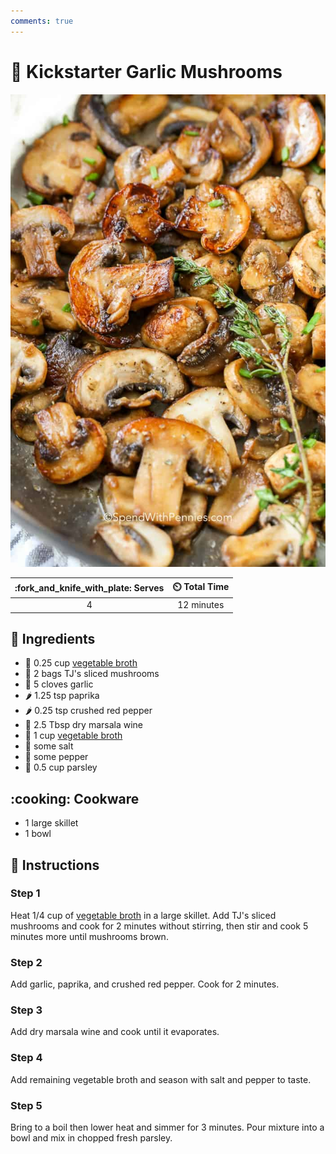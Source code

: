 ```yaml
---
comments: true
---
```

# :mushroom: Kickstarter Garlic Mushrooms

![Kickstarter Garlic Mushrooms](../assets/images/kickstarter-garlic-mushrooms.jpg)

| :fork_and_knife_with_plate: Serves | :timer_clock: Total Time |
|:----------------------------------:|:-----------------------: |
| 4 | 12 minutes |

## :salt: Ingredients

- :stew: 0.25 cup [vegetable broth][1]
- :mushroom: 2 bags TJ's sliced mushrooms
- :garlic: 5 cloves garlic
- :hot_pepper: 1.25 tsp paprika
- :hot_pepper: 0.25 tsp crushed red pepper
- :wine_glass: 2.5 Tbsp dry marsala wine
- :stew: 1 cup [vegetable broth][1]
- :salt: some salt
- :salt: some pepper
- :herb: 0.5 cup parsley

## :cooking: Cookware

- 1 large skillet
- 1 bowl

## :pencil: Instructions

### Step 1

Heat 1/4 cup of [vegetable broth][1] in a large skillet. Add TJ's sliced mushrooms and cook for 2 minutes without
stirring, then stir and cook 5 minutes more until mushrooms brown.

### Step 2

Add garlic, paprika, and crushed red pepper. Cook for 2 minutes.

### Step 3

Add dry marsala wine and cook until it evaporates.

### Step 4

Add remaining vegetable broth and season with salt and pepper to taste.

### Step 5

Bring to a boil then lower heat and simmer for 3 minutes. Pour mixture into a bowl and mix in chopped fresh parsley.

[1]: <../ingredients/vegetable-broth.md>
